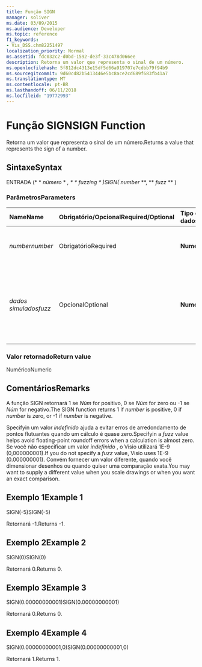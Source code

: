 ```yaml
---
title: Função SIGN
manager: soliver
ms.date: 03/09/2015
ms.audience: Developer
ms.topic: reference
f1_keywords:
- Vis_DSS.chm82251497
localization_priority: Normal
ms.assetid: fdc032c2-d0bd-1592-de3f-33c478d066ee
description: Retorna um valor que representa o sinal de um número.
ms.openlocfilehash: 5f812dc4313e15df5d66a919707e7cdbb79f94b9
ms.sourcegitcommit: 9d60cd82b5413446e5bc8ace2cd689f683fb41a7
ms.translationtype: MT
ms.contentlocale: pt-BR
ms.lasthandoff: 06/11/2018
ms.locfileid: "19772993"
---
```

# <a name="sign-function"></a><span data-ttu-id="3459a-103">Função SIGN</span><span class="sxs-lookup"><span data-stu-id="3459a-103">SIGN Function</span></span>

<span data-ttu-id="3459a-104">Retorna um valor que representa o sinal de um número.</span><span class="sxs-lookup"><span data-stu-id="3459a-104">Returns a value that represents the sign of a number.</span></span> 
  
## <a name="syntax"></a><span data-ttu-id="3459a-105">Sintaxe</span><span class="sxs-lookup"><span data-stu-id="3459a-105">Syntax</span></span>

<span data-ttu-id="3459a-106">ENTRADA (* * *número* * *, * * *fuzzing* * *)</span><span class="sxs-lookup"><span data-stu-id="3459a-106">SIGN(** *number* **, ** *fuzz* ** )</span></span> 
  
### <a name="parameters"></a><span data-ttu-id="3459a-107">Parâmetros</span><span class="sxs-lookup"><span data-stu-id="3459a-107">Parameters</span></span>

|<span data-ttu-id="3459a-108">**Name**</span><span class="sxs-lookup"><span data-stu-id="3459a-108">**Name**</span></span>|<span data-ttu-id="3459a-109">**Obrigatório/Opcional**</span><span class="sxs-lookup"><span data-stu-id="3459a-109">**Required/Optional**</span></span>|<span data-ttu-id="3459a-110">**Tipo de dados**</span><span class="sxs-lookup"><span data-stu-id="3459a-110">**Data Type**</span></span>|<span data-ttu-id="3459a-111">**Descrição**</span><span class="sxs-lookup"><span data-stu-id="3459a-111">**Description**</span></span>|
|:-----|:-----|:-----|:-----|
| <span data-ttu-id="3459a-112">_number_</span><span class="sxs-lookup"><span data-stu-id="3459a-112">_number_</span></span> <br/> |<span data-ttu-id="3459a-113">Obrigatório</span><span class="sxs-lookup"><span data-stu-id="3459a-113">Required</span></span>  <br/> |<span data-ttu-id="3459a-114">**Numérico**</span><span class="sxs-lookup"><span data-stu-id="3459a-114">**Numeric**</span></span> <br/> | <span data-ttu-id="3459a-115">O número para o qual deseja determinar o sinal.</span><span class="sxs-lookup"><span data-stu-id="3459a-115">The number for which you want to determine the sign.</span></span>  <br/> |
| <span data-ttu-id="3459a-116">_dados simulados_</span><span class="sxs-lookup"><span data-stu-id="3459a-116">_fuzz_</span></span> <br/> |<span data-ttu-id="3459a-117">Opcional</span><span class="sxs-lookup"><span data-stu-id="3459a-117">Optional</span></span>  <br/> |<span data-ttu-id="3459a-118">**Numérico**</span><span class="sxs-lookup"><span data-stu-id="3459a-118">**Numeric**</span></span> <br/> |<span data-ttu-id="3459a-119">Especifica o quanto o número deve estar próximo do zero para ser considerado igual a zero.</span><span class="sxs-lookup"><span data-stu-id="3459a-119">Specifies how close to zero the number must be in order to be considered equal to zero.</span></span>  <br/> |
   
### <a name="return-value"></a><span data-ttu-id="3459a-120">Valor retornado</span><span class="sxs-lookup"><span data-stu-id="3459a-120">Return value</span></span>

<span data-ttu-id="3459a-121">Numérico</span><span class="sxs-lookup"><span data-stu-id="3459a-121">Numeric</span></span>
  
## <a name="remarks"></a><span data-ttu-id="3459a-122">Comentários</span><span class="sxs-lookup"><span data-stu-id="3459a-122">Remarks</span></span>

<span data-ttu-id="3459a-123">A função SIGN retornará 1 se _Núm_ for positivo, 0 se _Núm_ for zero ou -1 se _Núm_ for negativo.</span><span class="sxs-lookup"><span data-stu-id="3459a-123">The SIGN function returns 1 if  _number_ is positive, 0 if  _number_ is zero, or -1 if  _number_ is negative.</span></span> 
  
<span data-ttu-id="3459a-124">Specifyin um valor _indefinido_ ajuda a evitar erros de arredondamento de pontos flutuantes quando um cálculo é quase zero.</span><span class="sxs-lookup"><span data-stu-id="3459a-124">Specifyin a  _fuzz_ value helps avoid floating-point roundoff errors when a calculation is almost zero.</span></span> <span data-ttu-id="3459a-125">Se você não especificar um valor _indefinido_ , o Visio utilizará 1E-9 (0,000000001).</span><span class="sxs-lookup"><span data-stu-id="3459a-125">If you do not specify a  _fuzz_ value, Visio uses 1E-9 (0.000000001).</span></span> <span data-ttu-id="3459a-126">Convém fornecer um valor diferente, quando você dimensionar desenhos ou quando quiser uma comparação exata.</span><span class="sxs-lookup"><span data-stu-id="3459a-126">You may want to supply a different value when you scale drawings or when you want an exact comparison.</span></span> 
  
## <a name="example-1"></a><span data-ttu-id="3459a-127">Exemplo 1</span><span class="sxs-lookup"><span data-stu-id="3459a-127">Example 1</span></span>

<span data-ttu-id="3459a-128">SIGN(-5)</span><span class="sxs-lookup"><span data-stu-id="3459a-128">SIGN(-5)</span></span>
  
<span data-ttu-id="3459a-129">Retornará -1.</span><span class="sxs-lookup"><span data-stu-id="3459a-129">Returns -1.</span></span>
  
## <a name="example-2"></a><span data-ttu-id="3459a-130">Exemplo 2</span><span class="sxs-lookup"><span data-stu-id="3459a-130">Example 2</span></span>

<span data-ttu-id="3459a-131">SIGN(0)</span><span class="sxs-lookup"><span data-stu-id="3459a-131">SIGN(0)</span></span>
  
<span data-ttu-id="3459a-132">Retornará 0.</span><span class="sxs-lookup"><span data-stu-id="3459a-132">Returns 0.</span></span>
  
## <a name="example-3"></a><span data-ttu-id="3459a-133">Exemplo 3</span><span class="sxs-lookup"><span data-stu-id="3459a-133">Example 3</span></span>

<span data-ttu-id="3459a-134">SIGN(0.00000000001)</span><span class="sxs-lookup"><span data-stu-id="3459a-134">SIGN(0.00000000001)</span></span>
  
<span data-ttu-id="3459a-135">Retornará 0.</span><span class="sxs-lookup"><span data-stu-id="3459a-135">Returns 0.</span></span>
  
## <a name="example-4"></a><span data-ttu-id="3459a-136">Exemplo 4</span><span class="sxs-lookup"><span data-stu-id="3459a-136">Example 4</span></span>

<span data-ttu-id="3459a-137">SIGN(0.00000000001,0)</span><span class="sxs-lookup"><span data-stu-id="3459a-137">SIGN(0.00000000001,0)</span></span>
  
<span data-ttu-id="3459a-138">Retornará 1.</span><span class="sxs-lookup"><span data-stu-id="3459a-138">Returns 1.</span></span>
  

